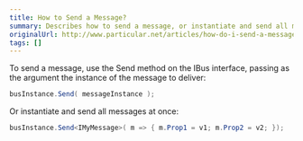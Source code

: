 ```yaml
---
title: How to Send a Message?
summary: Describes how to send a message, or instantiate and send all messages at once.
originalUrl: http://www.particular.net/articles/how-do-i-send-a-message
tags: []
---
```


To send a message, use the Send method on the IBus interface, passing as the argument the instance of the message to deliver:


```C#
busInstance.Send( messageInstance );
```

 Or instantiate and send all messages at once:


```C#
busInstance.Send<IMyMessage>( m => { m.Prop1 = v1; m.Prop2 = v2; });
```




